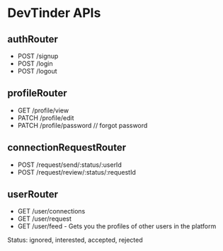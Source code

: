 # DevTinder APIs

## authRouter
- POST /signup
- POST /login
- POST /logout

## profileRouter
- GET /profile/view
- PATCH /profile/edit
- PATCH /profile/password // forgot password

## connectionRequestRouter
- POST /request/send/:status/:userId
- POST /request/review/:status/:requestId

## userRouter
- GET /user/connections
- GET /user/request
- GET /user/feed - Gets you the profiles of other users in the platform

Status: ignored, interested, accepted, rejected 
